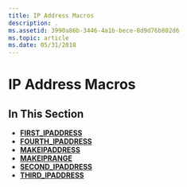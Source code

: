 ```yaml
---
title: IP Address Macros
description: .
ms.assetid: 3990a86b-3446-4a1b-bece-8d9d76b802d6
ms.topic: article
ms.date: 05/31/2018
---
```


# IP Address Macros

## In This Section

-   [**FIRST\_IPADDRESS**](/windows/desktop/api/Commctrl/nf-commctrl-first_ipaddress)
-   [**FOURTH\_IPADDRESS**](/windows/desktop/api/Commctrl/nf-commctrl-fourth_ipaddress)
-   [**MAKEIPADDRESS**](/windows/desktop/api/Commctrl/nf-commctrl-makeipaddress)
-   [**MAKEIPRANGE**](/windows/desktop/api/Commctrl/nf-commctrl-makeiprange)
-   [**SECOND\_IPADDRESS**](/windows/desktop/api/Commctrl/nf-commctrl-second_ipaddress)
-   [**THIRD\_IPADDRESS**](/windows/desktop/api/Commctrl/nf-commctrl-third_ipaddress)

 

 




